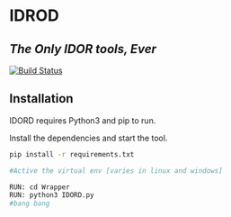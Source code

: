 # IDROD

## _The Only IDOR tools, Ever_

[![Build Status](https://travis-ci.org/joemccann/dillinger.svg?branch=master)](https://travis-ci.org/joemccann/dillinger)

## Installation

IDORD requires Python3 and pip to run.

Install the dependencies and start the tool.

```sh
pip install -r requirements.txt

#Active the virtual env [varies in linux and windows]

RUN: cd Wrapper 
RUN: python3 IDORD.py
#bang bang
```